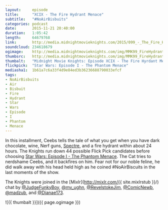 ```yaml
---
layout:     episode
title:      "XCIX - The Fire Hydrant Menace"
subtitle:   "#NoAirBisbuits"
categories: podcast
date:       2015-11-21 20:40:00
duration:   1:05:42
length:     64679768
link:       http://media.midnightmovieknights.com/2015/099_-_The_Fire_Hydrant_Menace.m4a
soundcloud: 234618679
ogimage:    http://media.midnightmovieknights.com/img/MMK99_FireHydrantMenace-750x750.png
thumbsrc:   http://media.midnightmovieknights.com/img/MMK99_FireHydrantMenace-200x200.png
thumbalt:   "Midnight Movie Knights: Episode XCIX - The Fire Hyrdant Menace"
flickpick:  "Star Wars: Episode I - The Phantom Menace"
mediasha1:  1b61a7c6a33f4d9e84ed3b36236688790033efcf
tags:
- NoAirBisbuits
- Air
- Bisbuit
- Fire
- Hydrant
- Star
- Wars
- Episode
- I
- Phantom
- Menace
---
```

In this installment, Ceebs tells the tale of what you get when you have dark chocolate, wine, Nerf guns, [Spectre](http://www.imdb.com/title/tt2379713/), and a fire hydrant within about 24 hours. The Knights run down 44 possible Flick Pick candidates before choosing [Star Wars: Episode I - The Phantom Menace](http://www.imdb.com/title/tt0120915/). The Cat tries to nerdshame Ceebs, and it backfires on him. Fear not for our noble feline, he did walk away with his head held high as he coined #NoAirBiscuits in the last moments of the show.

The Knights were joined in the [Mixlr](http://mixlr.com/{{ site.mixlrstub }}/) chat by [@JudgeFunkyBoy](https://twitter.com/JudgeFunkyBoy), [@mv_ughn](https://twitter.com/mv_ughn), [@RevelstokeJim](https://twitter.com/RevelstokeJim), [@ComicNewb](https://twitter.com/ComicNewb), [@madzub](https://twitter.com/madzub), and [@Dianae173](https://twitter.com/Dianae173).  

![{{ thumbalt }}]({{ page.ogimage }})

